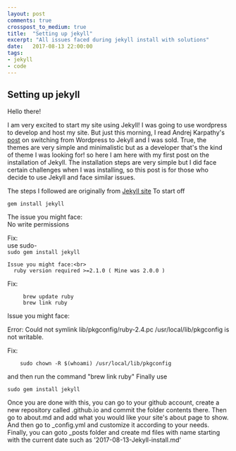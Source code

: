 ```yaml
---
layout: post
comments: true
crosspost_to_medium: true
title:  "Setting up jekyll"
excerpt: "All issues faced during jekyll install with solutions"
date:   2017-08-13 22:00:00
tags:
- jekyll
- code
---
```

## Setting up jekyll

Hello there!

I am very excited to start my site using Jekyll! I was going to use wordpress to develop and host my site. But just this morning, I read Andrej Karpathy's [post](http://karpathy.github.io/2014/07/01/switching-to-jekyll/) on switching from Wordpress to Jekyll and I was sold. True, the themes are very simple and minimalistic but as a developer that's the kind of theme I was looking for! so here I am here with my first post on the installation of Jekyll. The installation steps are very simple but I did face certain challenges when I was installing, so this post is for those who decide to use Jekyll and face similar issues.

The steps I followed are originally from [Jekyll site](http://jekyllrb.com/)
To start off
```
gem install jekyll
```
The issue you might face:<br>
    No write permissions

  Fix:<br>
    use sudo-<br>
    ```
    sudo gem install jekyll
    ```

    Issue you might face:<br>
      ruby version required >=2.1.0 ( Mine was 2.0.0 )

   Fix:<br>
   ```
        brew update ruby
        brew link ruby
   ```

   Issue you might face:

   Error: Could not symlink lib/pkgconfig/ruby-2.4.pc
   /usr/local/lib/pkgconfig is not writable.

   Fix:

        sudo chown -R $(whoami) /usr/local/lib/pkgconfig

   and then run the command "brew link ruby"
Finally use
  ```
  sudo gem install jekyll
  ```

Once you are done with this, you can go to your github account, create a new repository called <username>.github.io and commit the folder contents there.
Then go to about.md and add what you would like your site's about page to show.
And then go to _config.yml and customize it according to your needs. Finally, you can goto _posts folder and create md files with name starting with the current date such as '2017-08-13-Jekyll-install.md'
